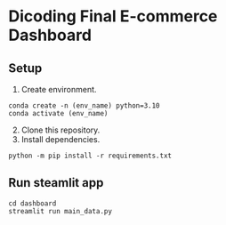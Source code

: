 # Dicoding Final E-commerce Dashboard

## Setup 
1. Create environment.
```
conda create -n (env_name) python=3.10
conda activate (env_name)
```

2. Clone this repository.
3. Install dependencies. 
```
python -m pip install -r requirements.txt
```

## Run steamlit app
```
cd dashboard
streamlit run main_data.py
```
